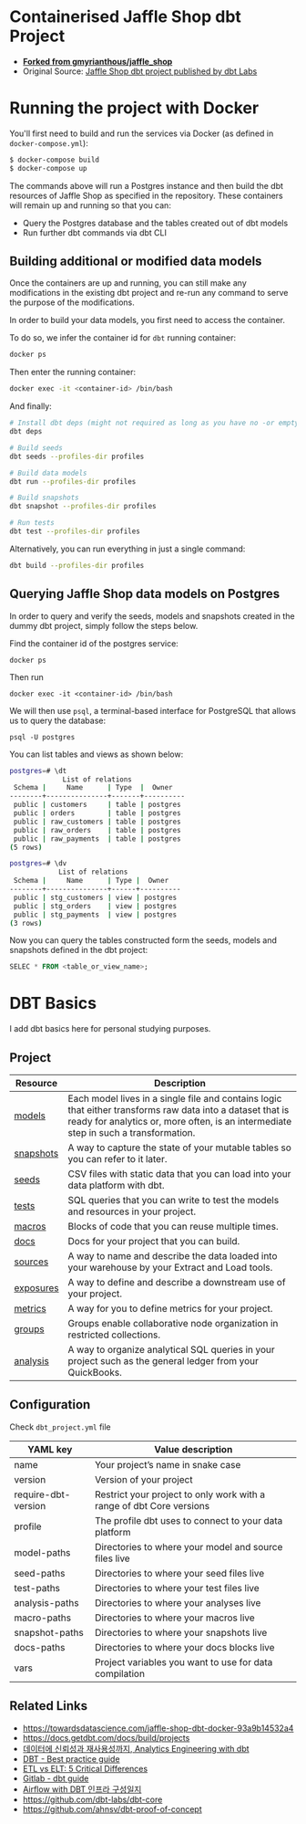 # Containerised Jaffle Shop dbt Project

- <u>**Forked from [gmyrianthous/jaffle_shop](https://github.com/gmyrianthous/jaffle_shop)**</u>
- Original Source: [Jaffle Shop dbt project published by dbt Labs](https://github.com/dbt-labs/jaffle_shop)

# Running the project with Docker
You'll first need to build and run the services via Docker (as defined in `docker-compose.yml`):
```bash
$ docker-compose build
$ docker-compose up
```

The commands above will run a Postgres instance and then build the dbt resources of Jaffle Shop as specified in the
repository. These containers will remain up and running so that you can:
- Query the Postgres database and the tables created out of dbt models
- Run further dbt commands via dbt CLI


## Building additional or modified data models
Once the containers are up and running, you can still make any modifications in the existing dbt project 
and re-run any command to serve the purpose of the modifications. 

In order to build your data models, you first need to access the container.

To do so, we infer the container id for `dbt` running container:
```bash
docker ps
```

Then enter the running container:
```bash
docker exec -it <container-id> /bin/bash
```

And finally:

```bash
# Install dbt deps (might not required as long as you have no -or empty- `dbt_packages.yml` file)
dbt deps

# Build seeds
dbt seeds --profiles-dir profiles

# Build data models
dbt run --profiles-dir profiles

# Build snapshots
dbt snapshot --profiles-dir profiles

# Run tests
dbt test --profiles-dir profiles
```

Alternatively, you can run everything in just a single command:

```bash
dbt build --profiles-dir profiles
```

## Querying Jaffle Shop data models on Postgres
In order to query and verify the seeds, models and snapshots created in the dummy dbt project, simply follow the 
steps below. 

Find the container id of the postgres service:
```commandline
docker ps 
```

Then run 
```commandline
docker exec -it <container-id> /bin/bash
```

We will then use `psql`, a terminal-based interface for PostgreSQL that allows us to query the database:
```commandline
psql -U postgres
```

You can list tables and views as shown below:
```bash
postgres=# \dt
             List of relations
 Schema |     Name      | Type  |  Owner   
--------+---------------+-------+----------
 public | customers     | table | postgres
 public | orders        | table | postgres
 public | raw_customers | table | postgres
 public | raw_orders    | table | postgres
 public | raw_payments  | table | postgres
(5 rows)

postgres=# \dv
            List of relations
 Schema |     Name      | Type |  Owner   
--------+---------------+------+----------
 public | stg_customers | view | postgres
 public | stg_orders    | view | postgres
 public | stg_payments  | view | postgres
(3 rows)

```

Now you can query the tables constructed form the seeds, models and snapshots defined in the dbt project:
```sql
SELEC * FROM <table_or_view_name>;
```

# DBT Basics

I add dbt basics here for personal studying purposes.

## Project

| Resource                                                     | Description                                                  |
| ------------------------------------------------------------ | ------------------------------------------------------------ |
| [models](https://docs.getdbt.com/docs/build/models)          | Each model lives in a single file and contains logic that either transforms raw data into a dataset that is ready for analytics or, more often, is an intermediate step in such a transformation. |
| [snapshots](https://docs.getdbt.com/docs/build/snapshots)    | A way to capture the state of your mutable tables so you can refer to it later. |
| [seeds](https://docs.getdbt.com/docs/build/seeds)            | CSV files with static data that you can load into your data platform with dbt. |
| [tests](https://docs.getdbt.com/docs/build/tests)            | SQL queries that you can write to test the models and resources in your project. |
| [macros](https://docs.getdbt.com/docs/build/jinja-macros)    | Blocks of code that you can reuse multiple times.            |
| [docs](https://docs.getdbt.com/docs/collaborate/documentation) | Docs for your project that you can build.                    |
| [sources](https://docs.getdbt.com/docs/build/sources)        | A way to name and describe the data loaded into your warehouse by your Extract and Load tools. |
| [exposures](https://docs.getdbt.com/docs/build/exposures)    | A way to define and describe a downstream use of your project. |
| [metrics](https://docs.getdbt.com/docs/build/metrics)        | A way for you to define metrics for your project.            |
| [groups](https://docs.getdbt.com/docs/build/groups)          | Groups enable collaborative node organization in restricted collections. |
| [analysis](https://docs.getdbt.com/docs/build/analyses)      | A way to organize analytical SQL queries in your project such as the general ledger from your QuickBooks. |


## Configuration

Check `dbt_project.yml` file

| YAML key            | Value description                                            |
| ------------------- | ------------------------------------------------------------ |
| name                | Your project’s name in snake case                            |
| version             | Version of your project                                      |
| require-dbt-version | Restrict your project to only work with a range of dbt Core versions |
| profile             | The profile dbt uses to connect to your data platform        |
| model-paths         | Directories to where your model and source files live        |
| seed-paths          | Directories to where your seed files live                    |
| test-paths          | Directories to where your test files live                    |
| analysis-paths      | Directories to where your analyses live                      |
| macro-paths         | Directories to where your macros live                        |
| snapshot-paths      | Directories to where your snapshots live                     |
| docs-paths          | Directories to where your docs blocks live                   |
| vars                | Project variables you want to use for data compilation       |

## Related Links

- https://towardsdatascience.com/jaffle-shop-dbt-docker-93a9b14532a4
- https://docs.getdbt.com/docs/build/projects
- [데이터에 신뢰성과 재사용성까지, Analytics Engineering with dbt](https://tech.socarcorp.kr/data/2022/07/25/analytics-engineering-with-dbt.html)
- [DBT - Best practice guide](https://docs.getdbt.com/best-practices)
- [ETL vs ELT:  5 Critical Differences](https://www.integrate.io/blog/etl-vs-elt/)
- [Gitlab - dbt guide](https://about.gitlab.com/handbook/business-technology/data-team/platform/dbt-guide/#command-line-cheat-sheet)
- [Airflow with DBT 인프라 구성일지](https://velog.io/@jihwankim94/Airflow-with-DBT-인프라-구성일지)
- https://github.com/dbt-labs/dbt-core
- https://github.com/ahnsv/dbt-proof-of-concept
